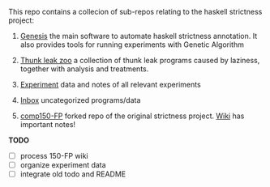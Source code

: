 This repo contains a collecion of sub-repos relating to the haskell strictness project: 

1. [Genesis](https://github.com/remysucre/Genesis) the main software to automate haskell strictness annotation. 
It also provides tools for running experiments with Genetic Algorithm

2. [Thunk leak zoo](https://github.com/remysucre/haskell-thunk-leak-zoo) a collection of thunk leak programs
caused by laziness, together with analysis and treatments. 

3. [Experiment](https://github.com/remysucre/strict-experiments) data and notes of all relevant experiments

4. [Inbox](https://github.com/remysucre/repo-inbox) uncategorized programs/data

5. [comp150-FP](https://github.com/remysucre/comp150-FP) forked repo of the original strictness project. 
[Wiki](https://github.com/remysucre/comp150-FP/wiki) has important notes! 

**TODO**

- [ ] process 150-FP wiki
- [ ] organize experiment data
- [ ] integrate old todo and README
